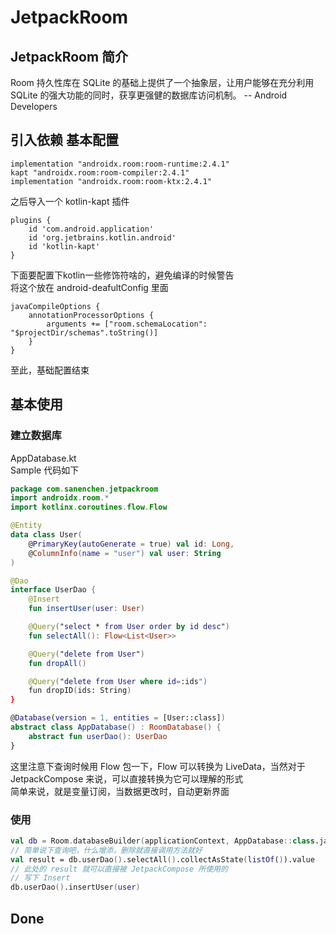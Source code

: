 # JetpackRoom 
## JetpackRoom 简介
Room 持久性库在 SQLite 的基础上提供了一个抽象层，让用户能够在充分利用 SQLite 的强大功能的同时，获享更强健的数据库访问机制。 -- Android Developers  
## 引入依赖 基本配置
``` Gradle
implementation "androidx.room:room-runtime:2.4.1"
kapt "androidx.room:room-compiler:2.4.1"
implementation "androidx.room:room-ktx:2.4.1"
```
之后导入一个 kotlin-kapt 插件
``` Gradle
plugins {
    id 'com.android.application'
    id 'org.jetbrains.kotlin.android'
    id 'kotlin-kapt'
}
```
下面要配置下kotlin一些修饰符啥的，避免编译的时候警告  
将这个放在 android-deafultConfig 里面  
``` Gradle
javaCompileOptions {
    annotationProcessorOptions {
        arguments += ["room.schemaLocation": "$projectDir/schemas".toString()]
    }
}
```
至此，基础配置结束
## 基本使用
### 建立数据库
AppDatabase.kt  
Sample 代码如下
``` Kotlin
package com.sanenchen.jetpackroom
import androidx.room.*
import kotlinx.coroutines.flow.Flow

@Entity
data class User(
    @PrimaryKey(autoGenerate = true) val id: Long,
    @ColumnInfo(name = "user") val user: String
)

@Dao
interface UserDao {
    @Insert
    fun insertUser(user: User)

    @Query("select * from User order by id desc")
    fun selectAll(): Flow<List<User>>

    @Query("delete from User")
    fun dropAll()

    @Query("delete from User where id=:ids")
    fun dropID(ids: String)
}

@Database(version = 1, entities = [User::class])
abstract class AppDatabase() : RoomDatabase() {
    abstract fun userDao(): UserDao
}
```
这里注意下查询时候用 Flow 包一下，Flow 可以转换为 LiveData，当然对于 JetpackCompose 来说，可以直接转换为它可以理解的形式  
简单来说，就是变量订阅，当数据更改时，自动更新界面
### 使用
``` Kotlin
val db = Room.databaseBuilder(applicationContext, AppDatabase::class.java, "database").allowMainThreadQueries().build()
// 简单说下查询吧，什么增添，删除就直接调用方法就好
val result = db.userDao().selectAll().collectAsState(listOf()).value
// 此处的 result 就可以直接被 JetpackCompose 所使用的
// 写下 Insert
db.userDao().insertUser(user)
```
## Done
